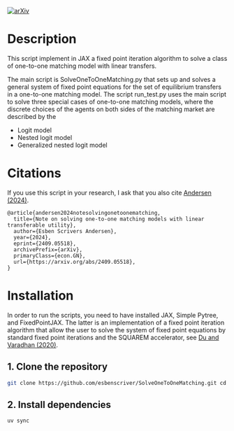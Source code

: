 
[![arXiv](https://img.shields.io/badge/arXiv-2112.14377-b31b1b.svg)](https://arxiv.org/pdf/2409.05518)

# Description
This script implement in JAX a fixed point iteration algorithm to solve a class of one-to-one matching model with linear transfers.

The main script is SolveOneToOneMatching.py that sets up and solves a general system of fixed point equations for the set of equilibrium transfers in a one-to-one matching model. The script run_test.py uses the main script to solve three special cases of one-to-one matching models, where the discrete choices of the agents on both sides of the matching market are described by the
 - Logit model
 - Nested logit model
 - Generalized nested logit model

# Citations
If you use this script in your research, I ask that you also cite [Andersen (2024)](https://arxiv.org/pdf/2409.05518).


    @article{andersen2024notesolvingonetoonematching,
      title={Note on solving one-to-one matching models with linear transferable utility}, 
      author={Esben Scrivers Andersen},
      year={2024},
      eprint={2409.05518},
      archivePrefix={arXiv},
      primaryClass={econ.GN},
      url={https://arxiv.org/abs/2409.05518}, 
    }

# Installation
In order to run the scripts, you need to have installed JAX, Simple Pytree, and FixedPointJAX. The latter is an implementation of a fixed point iteration algorithm that allow the user to solve the system of fixed point equations by standard fixed point iterations and the SQUAREM accelerator, see [Du and Varadhan (2020)](https://www.jstatsoft.org/article/view/v092i07).

## 1. Clone the repository
```bash
git clone https://github.com/esbenscriver/SolveOneToOneMatching.git cd your-repo-name
```

## 2. Install dependencies
```bash
uv sync
```
    




